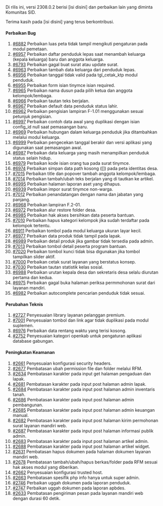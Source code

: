 Di rilis ini, versi 2308.0.2 berisi [isi disini] dan perbaikan lain yang diminta Komunitas SID.

Terima kasih pada [isi disini] yang terus berkontribusi.

#### Perbaikan Bug
1. [#6882](https://github.com/OpenSID/OpenSID/issues/6882) Perbaikan luas peta tidak tampil mengikuti pengaturan pada modul pemetaan.
2. [#6957](https://github.com/OpenSID/OpenSID/issues/6957) Perbaikan daftar penduduk lepas saat menambah keluarga (kepala keluarga) baru dan anggota keluarga.
3. [#6793](https://github.com/OpenSID/OpenSID/issues/6793) Perbaikan gagal buat surat atau update surat.
4. [#6963](https://github.com/OpenSID/OpenSID/issues/6963) Perbaikan tambah data keluarga dari penduduk lepas.
5. [#6956](https://github.com/OpenSID/OpenSID/issues/6956) Perbaikan tanggal tidak valid pada tgl_cetak_ktp modul penduduk.
6. [#6955](https://github.com/OpenSID/OpenSID/issues/6955) Perbaikan form isian tinymce isian required.
7. [#6965](https://github.com/OpenSID/OpenSID/issues/6965) Perbaikan nama dusun pada pilih ketua dan anggota kelompok/lembaga.
8. [#6966](https://github.com/OpenSID/OpenSID/issues/6966) Perbaikan tautan teks berjalan.
9. [#6967](https://github.com/OpenSID/OpenSID/issues/6967) Perbaikan default data penduduk status lahir.
10. [#6962](https://github.com/OpenSID/OpenSID/issues/6962) Perbaikan pengisian lampiran F-1.01 menggunakan sesuai petunjuk pengisian.
11. [#6997](https://github.com/OpenSID/OpenSID/issues/6997) Perbaikan contoh data awal yang duplikasi dengan isian config_id null saat pemasangan baru.
12. [#6969](https://github.com/OpenSID/OpenSID/issues/6969) Perbaikan hubungan dalam keluarga penduduk jika ditambahkan melalui modul keluarga.
13. [#6999](https://github.com/OpenSID/OpenSID/issues/6999) Perbaikan pengecekan tanggal berakir dan versi aplikasi yang digunakan saat pemasangan awal.
14. [#6987](https://github.com/OpenSID/OpenSID/issues/6987) Perbaikan data keluarga yang masih menampilkan penduduk status selain hidup.
15. [#6979](https://github.com/OpenSID/OpenSID/issues/6979) Perbaikan kode isian orang tua pada surat tinymce.
16. [#6974](https://github.com/OpenSID/OpenSID/issues/6974) Perbaikan simpan data path kosong ([]) pada peta identitas desa.
17. [#7015](https://github.com/OpenSID/OpenSID/issues/7015) Perbaikan title dan popover tambah anggota kelompok/lembaga.
18. [#7014](https://github.com/OpenSID/OpenSID/issues/7014) Perbaikan tambah/ubah teks berjalan yang di tautkan ke artikel.
19. [#6995](https://github.com/OpenSID/OpenSID/issues/6995) Perbaikan halaman laporan aset yang dihapus.
20. [#6939](https://github.com/OpenSID/OpenSID/issues/6939) Perbaikan impor surat tinymce non-warga.
21. [#7012](https://github.com/OpenSID/OpenSID/issues/7012) Perbaikan penandatangan dengan nama dan jabatan yang panjang.
22. [#6968](https://github.com/OpenSID/OpenSID/issues/6968) Perbaikan lampiran F.2-01.
23. [#6972](https://github.com/OpenSID/OpenSID/issues/6972) Perbaikan alur restore folder desa.
24. [#6985](https://github.com/OpenSID/OpenSID/issues/6985) Perbaikan hak akses bersihkan data peserta bantuan.
25. [#7010](https://github.com/OpenSID/OpenSID/issues/7010) Perbaikan hapus kategori kelompok jika sudah terdaftar pada kelompok tertentu.
26. [#6911](https://github.com/OpenSID/OpenSID/issues/6911) Perbaikan tombol pada modul keluarga ukuran layar kecil.
27. [#6977](https://github.com/OpenSID/OpenSID/issues/6977) Perbaikan data produk tidak tampil pada lapak.
28. [#6989](https://github.com/OpenSID/OpenSID/issues/6989) Perbaikan detail produk jika gambar tidak tersedia pada admin.
29. [#7013](https://github.com/OpenSID/OpenSID/issues/7013) Perbaikan tombol detail peserta program bantuan.
30. [#7020](https://github.com/OpenSID/OpenSID/issues/7020) Perbaikan tombol kunci tidak bisa digunakan jika tombol tampilkan slider aktif.
31. [#7000](https://github.com/OpenSID/OpenSID/issues/7000) Perbaikan cetak surat layanan yang berstatus konsep.
32. [#7030](https://github.com/OpenSID/OpenSID/issues/7030) Perbaikan tautan statistik kelas sosial.
33. [#6988](https://github.com/OpenSID/OpenSID/issues/6988) Perbaikan urutan kepala desa dan sekretaris desa selalu diurutan pertama dan kedua.
34. [#6975](https://github.com/OpenSID/OpenSID/issues/6975) Perbaikan gagal buka halaman periksa permmohonan surat dari layanan mandiri.
35. [#6982](https://github.com/OpenSID/OpenSID/issues/6982) Perbaikan autocomplete pencarian penduduk tidak sesuai.

#### Perubahan Teknis
1. [#2727](https://github.com/OpenSID/premium/issues/2727) Penyesuaian library layanan pelanggan premium.
2. [#7001](https://github.com/OpenSID/OpenSID/issues/7001) Penyesuaian tombol dan link agar tidak duplikasi pada modul suplemen.
3. [#6976](https://github.com/OpenSID/OpenSID/issues/6976) Perbaikan data rentang waktu yang terisi kosong.
4. [#2752](https://github.com/OpenSID/premium/issues/2752) Penyesuaian kategori openkab untuk pengaturan aplikasi database gabungan.

#### Peningkatan Keamanan
1. [#2661](https://github.com/OpenSID/premium/issues/2661) Penyesuaian konfigurasi security headers.
2. [#2677](https://github.com/OpenSID/premium/issues/2677) Pembatasan ubah permission file dan folder melalui RFM.
3. [#2634](https://github.com/OpenSID/premium/issues/2634) Pembatasan karakter pada input get halaman pengaduan dan lapak.
3. [#2681](https://github.com/OpenSID/premium/issues/2681) Pembatasan karakter pada input post halaman admin lapak.
4. [#2684](https://github.com/OpenSID/premium/issues/2684) Pembatasan karakter pada input post halaman admin inventaris tanah.
5. [#2686](https://github.com/OpenSID/premium/issues/2686) Pembatasan karakter pada input post halaman admin pembangunan.
6. [#2685](https://github.com/OpenSID/premium/issues/2685) Pembatasan karakter pada input post halaman admin keuangan manual.
7. [#2682](https://github.com/OpenSID/premium/issues/2682) Pembatasan karakter pada input post halaman kirim permohonan surat layanan mandiri web.
8. [#2687](https://github.com/OpenSID/premium/issues/2687) Pembatasan karakter pada input post halaman informasi publik admin.
9. [#2683](https://github.com/OpenSID/premium/issues/2683) Pembatasan karakter pada input post halaman artikel admin.
10. [#2688](https://github.com/OpenSID/premium/issues/2688) Pembatasan karakter pada input post halaman artikel widget.
11. [#2631](https://github.com/OpenSID/premium/issues/2631) Pembatasan hapus dokumen pada halaman dokumen layanan mandiri web.
12. [#2678](https://github.com/OpenSID/premium/issues/2678) Pembatasan tambah/ubah/hapus berkas/folder pada RFM sesuai hak akses modul yang diberikan.
13. [#2662](https://github.com/OpenSID/premium/issues/2662) Penyesuaian konfigurasi trusted host.
14. [#2663](https://github.com/OpenSID/premium/issues/2663) Pembatasan spesifik php info hanya untuk super admin.
15. [#2746](https://github.com/OpenSID/premium/issues/2746) Perbaikan uggah dokumen pada laporan penduduk.
16. [#2747](https://github.com/OpenSID/premium/issues/2747) Perbaikan uggah dokumen pada laporan apbdes.
17. [#2633](https://github.com/OpenSID/premium/issues/2633) Pembatasan pengiriman pesan pada layanan mandiri web dengan durasi 60 detik.
